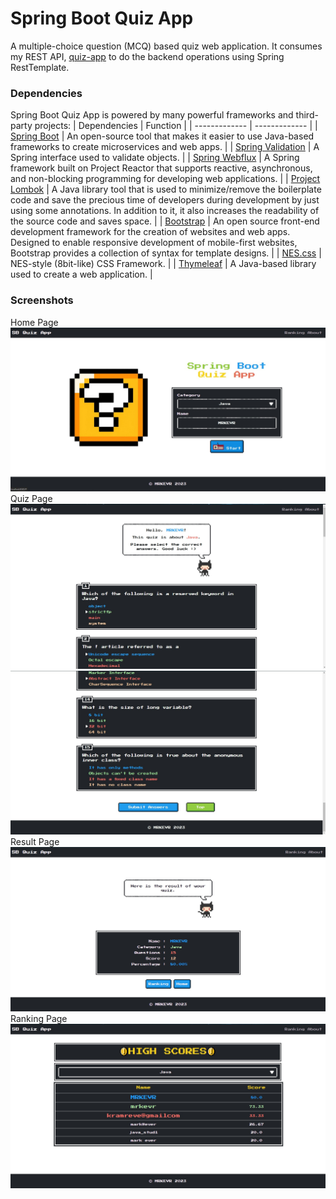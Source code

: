 # Spring Boot Quiz App
A multiple-choice question (MCQ) based quiz web application. It consumes my REST API, [quiz-app](https://github.com/mrkevr/quiz-app) to do the backend operations using Spring RestTemplate.

### Dependencies
Spring Boot Quiz App is powered by many powerful frameworks and third-party projects:
| Dependencies | Function |
| ------------- | ------------- |
| [Spring Boot](https://spring.io/projects/spring-boot)  | An open-source tool that makes it easier to use Java-based frameworks to create microservices and web apps.  |
| [Spring Validation](https://docs.spring.io/spring-framework/reference/core/validation/beanvalidation.html)  |  A Spring interface used to validate objects. |
| [Spring Webflux](https://docs.spring.io/spring-framework/reference/web/webflux.html) | A Spring framework built on Project Reactor that supports reactive, asynchronous, and non-blocking programming for developing web applications. |
| [Project Lombok](https://projectlombok.org/) | A Java library tool that is used to minimize/remove the boilerplate code and save the precious time of developers during development by just using some annotations. In addition to it, it also increases the readability of the source code and saves space. |
| [Bootstrap](https://getbootstrap.com) | An open source front-end development framework for the creation of websites and web apps. Designed to enable responsive development of mobile-first websites, Bootstrap provides a collection of syntax for template designs. |
| [NES.css](https://nostalgic-css.github.io/NES.css) | NES-style (8bit-like) CSS Framework. |
| [Thymeleaf](https://www.thymeleaf.org/) | A Java-based library used to create a web application. |

### Screenshots
Home Page
![home](https://github.com/mrkevr/quiz-web-app/blob/master/screenshots/home.jpg)
Quiz Page
![quiz1](https://github.com/mrkevr/quiz-web-app/blob/master/screenshots/quiz1.jpg)
![quiz1](https://github.com/mrkevr/quiz-web-app/blob/master/screenshots/quiz2.jpg)
Result Page
![result](https://github.com/mrkevr/quiz-web-app/blob/master/screenshots/result.jpg)
Ranking Page
![ranking](https://github.com/mrkevr/quiz-web-app/blob/master/screenshots/ranking.jpg)
